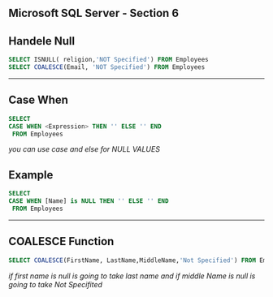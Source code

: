 ## Microsoft SQL Server - Section 6
## Handele Null
```sql
SELECT ISNULL( religion,'NOT Specified') FROM Employees
SELECT COALESCE(Email, 'NOT Specified') FROM Employees
```
----------------------------------
## Case When
```sql
SELECT 
CASE WHEN <Expression> THEN '' ELSE '' END
 FROM Employees

```
*you can use case and else for NULL VALUES*
## Example
```sql
SELECT 
CASE WHEN [Name] is NULL THEN '' ELSE '' END
 FROM Employees
```
------------------------------------
## COALESCE Function
```sql
SELECT COALESCE(FirstName, LastName,MiddleName,'Not Specified') FROM Employees
```
*if first name is null is going to take last name and if middle Name is null is going to take Not Specifited*
